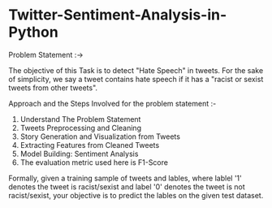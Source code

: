 # Twitter-Sentiment-Analysis-in-Python

Problem Statement :->

The objective of this Task is to detect "Hate Speech" in tweets. For the sake of simplicity, we say a tweet contains hate speech if it has a "racist or sexist tweets from other tweets".

Approach and the Steps Involved for the problem statement :-

1. Understand The Problem Statement
2. Tweets Preprocessing and Cleaning
3. Story Generation and Visualization from Tweets
4. Extracting Features from Cleaned Tweets
5. Model Building: Sentiment Analysis
6. The evaluation metric used here is F1-Score

Formally, given a training sample of tweets and lables, where lablel '1' denotes the tweet is racist/sexist and label '0' denotes the tweet is not racist/sexist, your objective is to predict the lables on the given test dataset.
